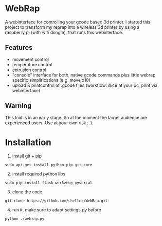 WebRap
======
A webinterface for controlling your gcode based 3d printer.
I started this project to transform my reprap into a wireless 3d printer by using a raspberry pi (with wifi dongle), that runs this webinterface.

Features
--------
- movement control
- temperature control
- extrusion control
- "console" interface for both, native gcode commands plus little webrap specific simplifications (e.g. move x10)
- upload & printcontrol of .gcode files (workflow: slice at your pc, print via webinterface)

Warning
-------
This tool is in an early stage. So at the moment the target audience are experienced users.
Use at your own risk ;-).

Installation
============

1. install git + pip
    
  `sudo apt-get install python-pip git-core`

2. install required python libs
    
  `sudo pip install flask werkzeug pyserial`

3. clone the code
    
  `git clone https://github.com/cheller/WebRap.git`

4. run it, make sure to adapt settings.py before
    
  `python ./webrap.py`
